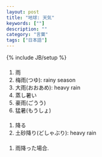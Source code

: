 ```yaml
---
layout: post
title: "地球: 天気"
keywords: [""]
description: ""
category: "言葉"
tags: ["日本語"]
---
```

{% include JB/setup %}

####
1. 雨
2. 梅雨(つゆ): rainy season
3. 大雨(おおあめ): heavy rain
4. 蒸し暑い
5. 豪雨(ごうう)
6. 猛暑(もうしょ)

####
1. 降る
2. 土砂降り(どしゃぶり): heavy rain

####
1. 雨降った場合.
